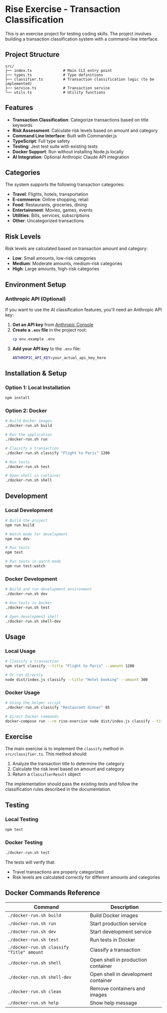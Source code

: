 # Rise Exercise - Transaction Classification

This is an exercise project for testing coding skills. The project involves building a transaction classification system with a command-line interface.

## Project Structure

```
src/
├── index.ts              # Main CLI entry point
├── types.ts              # Type definitions
├── classifier.ts         # Transaction classification logic (to be implemented)
├── service.ts            # Transaction service
└── utils.ts              # Utility functions
```

## Features

- **Transaction Classification**: Categorize transactions based on title keywords
- **Risk Assessment**: Calculate risk levels based on amount and category
- **Command Line Interface**: Built with Commander.js
- **TypeScript**: Full type safety
- **Testing**: Jest test suite with existing tests
- **Docker Support**: Run without installing Node.js locally
- **AI Integration**: Optional Anthropic Claude API integration

## Categories

The system supports the following transaction categories:
- **Travel**: Flights, hotels, transportation
- **E-commerce**: Online shopping, retail
- **Food**: Restaurants, groceries, dining
- **Entertainment**: Movies, games, events
- **Utilities**: Bills, services, subscriptions
- **Other**: Uncategorized transactions

## Risk Levels

Risk levels are calculated based on transaction amount and category:
- **Low**: Small amounts, low-risk categories
- **Medium**: Moderate amounts, medium-risk categories
- **High**: Large amounts, high-risk categories

## Environment Setup

### Anthropic API (Optional)

If you want to use the AI classification features, you'll need an Anthropic API key:

1. **Get an API key** from [Anthropic Console](https://console.anthropic.com/)
2. **Create a `.env` file** in the project root:
   ```bash
   cp env.example .env
   ```
3. **Add your API key** to the `.env` file:
   ```bash
   ANTHROPIC_API_KEY=your_actual_api_key_here
   ```

## Installation & Setup

### Option 1: Local Installation

```bash
npm install
```

### Option 2: Docker

```bash
# Build Docker images
./docker-run.sh build

# Run the application
./docker-run.sh run

# Classify a transaction
./docker-run.sh classify "Flight to Paris" 1200

# Run tests
./docker-run.sh test

# Open shell in container
./docker-run.sh shell
```

## Development

### Local Development

```bash
# Build the project
npm run build

# Watch mode for development
npm run dev

# Run tests
npm test

# Run tests in watch mode
npm run test:watch
```

### Docker Development

```bash
# Build and run development environment
./docker-run.sh dev

# Run tests in Docker
./docker-run.sh test

# Open development shell
./docker-run.sh shell-dev
```

## Usage

### Local Usage

```bash
# Classify a transaction
npm start classify --title "Flight to Paris" --amount 1200

# Or run directly
node dist/index.js classify --title "Hotel booking" --amount 300
```

### Docker Usage

```bash
# Using the helper script
./docker-run.sh classify "Restaurant dinner" 85

# Direct Docker commands
docker-compose run --rm rise-exercise node dist/index.js classify --title "Uber ride" --amount 35
```

## Exercise

The main exercise is to implement the `classify` method in `src/classifier.ts`. This method should:

1. Analyze the transaction title to determine the category
2. Calculate the risk level based on amount and category
3. Return a `ClassifierResult` object

The implementation should pass the existing tests and follow the classification rules described in the documentation.

## Testing

### Local Testing

```bash
npm test
```

### Docker Testing

```bash
./docker-run.sh test
```

The tests will verify that:
- Travel transactions are properly categorized
- Risk levels are calculated correctly for different amounts and categories

## Docker Commands Reference

| Command | Description |
|---------|-------------|
| `./docker-run.sh build` | Build Docker images |
| `./docker-run.sh run` | Start production service |
| `./docker-run.sh dev` | Start development service |
| `./docker-run.sh test` | Run tests in Docker |
| `./docker-run.sh classify "Title" amount` | Classify a transaction |
| `./docker-run.sh shell` | Open shell in production container |
| `./docker-run.sh shell-dev` | Open shell in development container |
| `./docker-run.sh clean` | Remove containers and images |
| `./docker-run.sh help` | Show help message |
